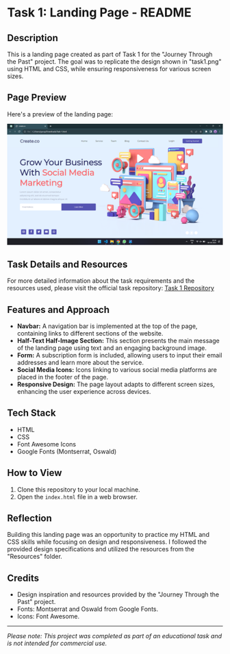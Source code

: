 # Task 1: Landing Page - README

## Description
This is a landing page created as part of Task 1 for the "Journey Through the Past" project. The goal was to replicate the design shown in "task1.png" using HTML and CSS, while ensuring responsiveness for various screen sizes.

## Page Preview
Here's a preview of the landing page:

![Landing Page Preview](https://github.com/Guruprasad-11/technity-tasks/blob/main/Task%201/image.png)

## Task Details and Resources
For more detailed information about the task requirements and the resources used, please visit the official task repository:
[Task 1 Repository](https://github.com/Technity-Amaravati/technity-tech/tree/main/TASK%201)

## Features and Approach
- **Navbar:** A navigation bar is implemented at the top of the page, containing links to different sections of the website.
- **Half-Text Half-Image Section:** This section presents the main message of the landing page using text and an engaging background image.
- **Form:** A subscription form is included, allowing users to input their email addresses and learn more about the service.
- **Social Media Icons:** Icons linking to various social media platforms are placed in the footer of the page.
- **Responsive Design:** The page layout adapts to different screen sizes, enhancing the user experience across devices.

## Tech Stack
- HTML
- CSS
- Font Awesome Icons
- Google Fonts (Montserrat, Oswald)

## How to View
1. Clone this repository to your local machine.
2. Open the `index.html` file in a web browser.

## Reflection
Building this landing page was an opportunity to practice my HTML and CSS skills while focusing on design and responsiveness. I followed the provided design specifications and utilized the resources from the "Resources" folder.

## Credits
- Design inspiration and resources provided by the "Journey Through the Past" project.
- Fonts: Montserrat and Oswald from Google Fonts.
- Icons: Font Awesome.

---
*Please note: This project was completed as part of an educational task and is not intended for commercial use.*
